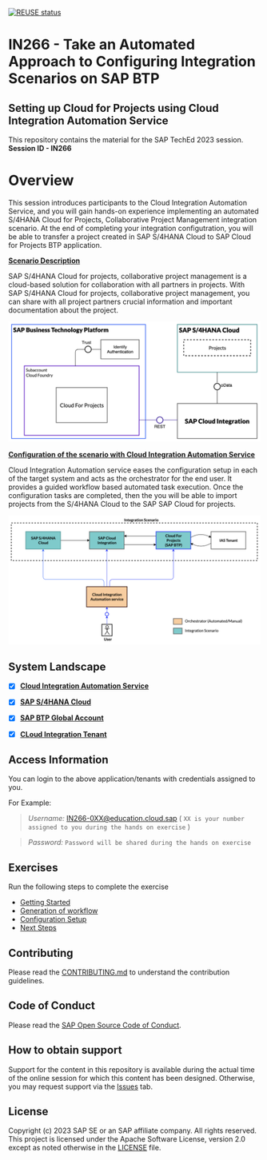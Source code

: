 [![REUSE status](https://api.reuse.software/badge/github.com/SAP-samples/teched2023-IN266)](https://api.reuse.software/info/github.com/SAP-samples/teched2023-IN266)

# IN266 - Take an Automated Approach to Configuring Integration Scenarios on SAP BTP

## Setting up Cloud for Projects using Cloud Integration Automation Service

This repository contains the material for the SAP TechEd 2023 session. 
__Session ID - IN266__

# Overview

This session introduces participants to the Cloud Integration Automation Service, and you will gain hands-on experience implementing an automated S/4HANA Cloud for Projects, Collaborative Project Management integration scenario. At the end of completing your integration configutration, you will be able to transfer a project created in SAP S/4HANA Cloud  to SAP Cloud for Projects BTP application. 

**<ins>Scenario Description</ins>**

SAP S/4HANA Cloud for projects, collaborative project management is a cloud-based solution for collaboration with all partners in projects. With SAP S/4HANA Cloud for projects, collaborative project management, you can share with all project partners crucial information and important documentation about the project.

![overview](/exercises/ex1/images/6jn.png)

**<ins>Configuration of the scenario with Cloud Integration Automation Service</ins>**

Cloud Integration Automation service eases the configuration setup in each of the target system and acts as the orchestrator for the end user. It provides a guided workflow based automated task execution. Once the configuration tasks are completed, then the you will be able to import projects from the S/4HANA Cloud to the SAP SAP Cloud for projects.

![cias_overview](/exercises/ex1/images/6jnoverview_cias.png)

## System Landscape

- [x] [__Cloud Integration Automation Service__](https://cias-teched-b7x9jgv5.cias-preprod.cfapps.eu10.hana.ondemand.com)

- [x] [__SAP S/4HANA Cloud__](https://my407161.s4hana.cloud.sap/ui)

- [x] [__SAP BTP Global Account__](https://emea.cockpit.btp.cloud.sap/cockpit?idp=tdct3ched2.accounts.ondemand.com#/globalaccount/afd3e49e-9bd3-41b8-ba49-ea7679f9e677/subaccount/576991fa-34c8-48a9-a661-6c278d2ed1db/subaccountoverview%20)

- [x] [__CLoud Integration Tenant__](https://in266-gkd289xc.integrationsuite.cfapps.eu10-002.hana.ondemand.com/)

## Access Information

You can login to the above application/tenants with credentials assigned to you. 

For Example:
> _Username:_ IN266-0XX@education.cloud.sap ( `XX is your number assigned to you during the hands on exercise` )

> _Password:_ `Password will be shared during the hands on exercise` 


## Exercises

Run the following steps to complete the exercise

- [Getting Started](exercises/ex0/README.md)
- [Generation of workflow](exercises/ex2/README.md)
- [Configuration Setup](exercises/ex3/README.md)    
- [Next Steps](exercises/ex4/)

## Contributing
Please read the [CONTRIBUTING.md](./CONTRIBUTING.md) to understand the contribution guidelines.

## Code of Conduct
Please read the [SAP Open Source Code of Conduct](https://github.com/SAP-samples/.github/blob/main/CODE_OF_CONDUCT.md).

## How to obtain support

Support for the content in this repository is available during the actual time of the online session for which this content has been designed. Otherwise, you may request support via the [Issues](../../issues) tab.

## License
Copyright (c) 2023 SAP SE or an SAP affiliate company. All rights reserved. This project is licensed under the Apache Software License, version 2.0 except as noted otherwise in the [LICENSE](LICENSES/Apache-2.0.txt) file.
